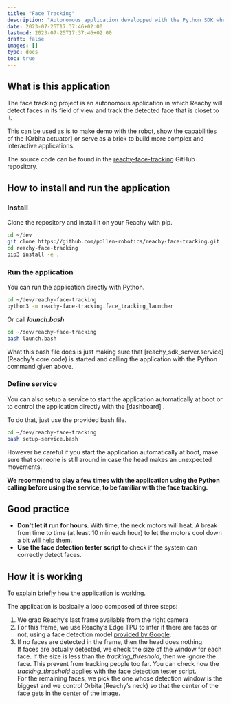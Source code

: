 ```yaml
---
title: "Face Tracking"
description: "Autonomous application developped with the Python SDK where Reachy tracks faces."
date: 2023-07-25T17:37:46+02:00
lastmod: 2023-07-25T17:37:46+02:00
draft: false
images: []
type: docs
toc: true
---
```


## What is this application

The face tracking project is an autonomous application in which Reachy will detect faces in its field of view and track the detected face that is closet to it.

This can be used as is to make demo with the robot, show the capabilities of the [Orbita actuator] or serve as a brick to build more complex and interactive applications.

The source code can be found in the <a href="https://github.com/pollen-robotics/reachy-face-tracking" target="_blank">reachy-face-tracking</a> GitHub repository.

## How to install and run the application

### Install

Clone the repository and install it on your Reachy with pip.

```bash
cd ~/dev
git clone https://github.com/pollen-robotics/reachy-face-tracking.git
cd reachy-face-tracking
pip3 install -e .
```

### Run the application
You can run the application directly with Python.
```bash
cd ~/dev/reachy-face-tracking
python3 -m reachy-face-tracking.face_tracking_launcher
```

Or call ***launch.bash***

```bash
cd ~/dev/reachy-face-tracking
bash launch.bash
```

What this bash file does is just making sure that [reachy_sdk_server.service]  (Reachy’s core code) is started and calling the application with the Python command given above.

### Define service
You can also setup a service to start the application automatically at boot or to control the application directly with the [dashboard] .

To do that, just use the provided bash file.
```bash
cd ~/dev/reachy-face-tracking
bash setup-service.bash
```
However be careful if you start the application automatically at boot, make sure that someone is still around in case the head makes an unexpected movements.

**We recommend to play a few times with the application using the Python calling before using the service, to be familiar with the face tracking.**

## Good practice

- **Don't let it run for hours**. With time, the neck motors will heat. A break from time to time (at least 10 min each hour) to let the motors cool down a bit will help them.
- **Use the face detection tester script** to check if the system can correctly detect faces.

## How it is working

To explain briefly how the application is working. 

The application is basically a loop composed of three steps:

1. We grab Reachy’s last frame available from the right camera
2. For this frame, we use Reachy’s Edge TPU to infer if there are faces or not, using a face detection model [provided by Google](https://coral.ai/models/object-detection/).
3. If no faces are detected in the frame, then the head does nothing. </br>
  If faces are actually detected, we check the size of the window for each face. If the size is less than the *tracking_threshold*, then we ignore the face. This prevent from tracking people too far. You can check how the *tracking_threshold* applies with the face detection tester script.</br>
  For the remaining faces, we pick the one whose detection window is the biggest and we control Orbita (Reachy’s neck) so that the center of the face gets in the center of the image.